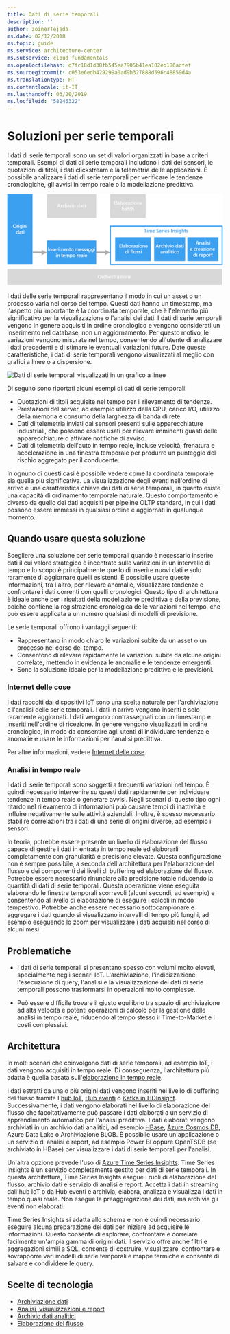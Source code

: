 ```yaml
---
title: Dati di serie temporali
description: ''
author: zoinerTejada
ms.date: 02/12/2018
ms.topic: guide
ms.service: architecture-center
ms.subservice: cloud-fundamentals
ms.openlocfilehash: d7fc18d1d38fb545ea7905b41ea182eb186adfef
ms.sourcegitcommit: c053e6edb429299a0ad9b327888d596c48859d4a
ms.translationtype: HT
ms.contentlocale: it-IT
ms.lasthandoff: 03/20/2019
ms.locfileid: "58246322"
---
```

# <a name="time-series-solutions"></a>Soluzioni per serie temporali

I dati di serie temporali sono un set di valori organizzati in base a criteri temporali. Esempi di dati di serie temporali includono i dati dei sensori, le quotazioni di titoli, i dati clickstream e la telemetria delle applicazioni. È possibile analizzare i dati di serie temporali per verificare le tendenze cronologiche, gli avvisi in tempo reale o la modellazione predittiva.

![Time Series Insights](./images/time-series-insights.png)

I dati delle serie temporali rappresentano il modo in cui un asset o un processo varia nel corso del tempo. Questi dati hanno un timestamp, ma l'aspetto più importante è la coordinata temporale, che è l'elemento più significativo per la visualizzazione o l'analisi dei dati. I dati di serie temporali vengono in genere acquisiti in ordine cronologico e vengono considerati un inserimento nel database, non un aggiornamento. Per questo motivo, le variazioni vengono misurate nel tempo, consentendo all'utente di analizzare i dati precedenti e di stimare le eventuali variazioni future. Date queste caratteristiche, i dati di serie temporali vengono visualizzati al meglio con grafici a linee o a dispersione.

![Dati di serie temporali visualizzati in un grafico a linee](./images/time-series-chart.png)

Di seguito sono riportati alcuni esempi di dati di serie temporali:

- Quotazioni di titoli acquisite nel tempo per il rilevamento di tendenze.
- Prestazioni del server, ad esempio utilizzo della CPU, carico I/O, utilizzo della memoria e consumo della larghezza di banda di rete.
- Dati di telemetria inviati dai sensori presenti sulle apparecchiature industriali, che possono essere usati per rilevare imminenti guasti delle apparecchiature o attivare notifiche di avviso.
- Dati di telemetria dell'auto in tempo reale, incluse velocità, frenatura e accelerazione in una finestra temporale per produrre un punteggio del rischio aggregato per il conducente.

In ognuno di questi casi è possibile vedere come la coordinata temporale sia quella più significativa. La visualizzazione degli eventi nell'ordine di arrivo è una caratteristica chiave dei dati di serie temporali, in quanto esiste una capacità di ordinamento temporale naturale. Questo comportamento è diverso da quello dei dati acquisiti per pipeline OLTP standard, in cui i dati possono essere immessi in qualsiasi ordine e aggiornati in qualunque momento.

## <a name="when-to-use-this-solution"></a>Quando usare questa soluzione

Scegliere una soluzione per serie temporali quando è necessario inserire dati il cui valore strategico è incentrato sulle variazioni in un intervallo di tempo e lo scopo è principalmente quello di inserire nuovi dati e solo raramente di aggiornare quelli esistenti. È possibile usare queste informazioni, tra l'altro, per rilevare anomalie, visualizzare tendenze e confrontare i dati correnti con quelli cronologici. Questo tipo di architettura è ideale anche per i risultati della modellazione predittiva e della previsione, poiché contiene la registrazione cronologica delle variazioni nel tempo, che può essere applicata a un numero qualsiasi di modelli di previsione.

Le serie temporali offrono i vantaggi seguenti:

- Rappresentano in modo chiaro le variazioni subite da un asset o un processo nel corso del tempo.
- Consentono di rilevare rapidamente le variazioni subite da alcune origini correlate, mettendo in evidenza le anomalie e le tendenze emergenti.
- Sono la soluzione ideale per la modellazione predittiva e le previsioni.

### <a name="internet-of-things-iot"></a>Internet delle cose

I dati raccolti dai dispositivi IoT sono una scelta naturale per l'archiviazione e l'analisi delle serie temporali. I dati in arrivo vengono inseriti e solo raramente aggiornati. I dati vengono contrassegnati con un timestamp e inseriti nell'ordine di ricezione. In genere vengono visualizzati in ordine cronologico, in modo da consentire agli utenti di individuare tendenze e anomalie e usare le informazioni per l'analisi predittiva.

Per altre informazioni, vedere [Internet delle cose](../big-data/index.md#internet-of-things-iot).

### <a name="real-time-analytics"></a>Analisi in tempo reale

I dati di serie temporali sono soggetti a frequenti variazioni nel tempo. È quindi necessario intervenire su questi dati rapidamente per individuare tendenze in tempo reale o generare avvisi. Negli scenari di questo tipo ogni ritardo nel rilevamento di informazioni può causare tempi di inattività e influire negativamente sulle attività aziendali. Inoltre, è spesso necessario stabilire correlazioni tra i dati di una serie di origini diverse, ad esempio i sensori.

In teoria, potrebbe essere presente un livello di elaborazione del flusso capace di gestire i dati in entrata in tempo reale ed elaborarli completamente con granularità e precisione elevate. Questa configurazione non è sempre possibile, a seconda dell'architettura per l'elaborazione del flusso e dei componenti dei livelli di buffering ed elaborazione del flusso. Potrebbe essere necessario rinunciare alla precisione totale riducendo la quantità di dati di serie temporali. Questa operazione viene eseguita elaborando le finestre temporali scorrevoli (alcuni secondi, ad esempio) e consentendo al livello di elaborazione di eseguire i calcoli in modo tempestivo. Potrebbe anche essere necessario sottocampionare e aggregare i dati quando si visualizzano intervalli di tempo più lunghi, ad esempio eseguendo lo zoom per visualizzare i dati acquisiti nel corso di alcuni mesi.

## <a name="challenges"></a>Problematiche

- I dati di serie temporali si presentano spesso con volumi molto elevati, specialmente negli scenari IoT. L'archiviazione, l'indicizzazione, l'esecuzione di query, l'analisi e la visualizzazione dei dati di serie temporali possono trasformarsi in operazioni molto complesse.

- Può essere difficile trovare il giusto equilibrio tra spazio di archiviazione ad alta velocità e potenti operazioni di calcolo per la gestione delle analisi in tempo reale, riducendo al tempo stesso il Time-to-Market e i costi complessivi.

## <a name="architecture"></a>Architettura

In molti scenari che coinvolgono dati di serie temporali, ad esempio IoT, i dati vengono acquisiti in tempo reale. Di conseguenza, l'architettura più adatta è quella basata sull'[elaborazione in tempo reale](../big-data/real-time-processing.md).

I dati estratti da una o più origini dati vengono inseriti nel livello di buffering del flusso tramite l'[hub IoT](/azure/iot-hub/), [Hub eventi](/azure/event-hubs/) o [Kafka in HDInsight](/azure/hdinsight/kafka/apache-kafka-introduction). Successivamente, i dati vengono elaborati nel livello di elaborazione del flusso che facoltativamente può passare i dati elaborati a un servizio di apprendimento automatico per l'analisi predittiva. I dati elaborati vengono archiviati in un archivio dati analitici, ad esempio [HBase](/azure/hdinsight/hbase/apache-hbase-overview), [Azure Cosmos DB](/azure/cosmos-db/), Azure Data Lake o Archiviazione BLOB. È possibile usare un'applicazione o un servizio di analisi e report, ad esempio Power BI oppure OpenTSDB (se archiviato in HBase) per visualizzare i dati di serie temporali per l'analisi.

Un'altra opzione prevede l'uso di [Azure Time Series Insights](/azure/time-series-insights/). Time Series Insights è un servizio completamente gestito per dati di serie temporali. In questa architettura, Time Series Insights esegue i ruoli di elaborazione del flusso, archivio dati e servizio di analisi e report. Accetta i dati in streaming dall'hub IoT o da Hub eventi e archivia, elabora, analizza e visualizza i dati in tempo quasi reale. Non esegue la preaggregazione dei dati, ma archivia gli eventi non elaborati.

Time Series Insights si adatta allo schema e non è quindi necessario eseguire alcuna preparazione dei dati per iniziare ad acquisire le informazioni. Questo consente di esplorare, confrontare e correlare facilmente un'ampia gamma di origini dati. Il servizio offre anche filtri e aggregazioni simili a SQL, consente di costruire, visualizzare, confrontare e sovrapporre vari modelli di serie temporali e mappe termiche e consente di salvare e condividere le query.

## <a name="technology-choices"></a>Scelte di tecnologia

- [Archiviazione dati](../technology-choices/data-storage.md)
- [Analisi, visualizzazioni e report](../technology-choices/analysis-visualizations-reporting.md)
- [Archivio dati analitici](../technology-choices/analytical-data-stores.md)
- [Elaborazione del flusso](../technology-choices/stream-processing.md)